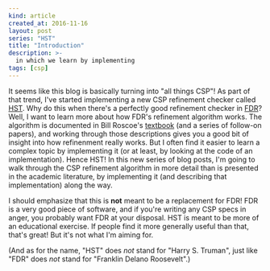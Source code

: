 ```yaml
---
kind: article
created_at: 2016-11-16
layout: post
series: "HST"
title: "Introduction"
description: >-
  in which we learn by implementing
tags: [csp]
---
```


It seems like this blog is basically turning into "all things CSP"!  As part of
that trend, I've started implementing a new CSP refinement checker called
[HST][].  Why do this when there's a perfectly good refinement checker in
[FDR][]?  Well, I want to learn more about how FDR's refinement algorithm works.
The algorithm is documented in Bill Roscoe's [textbook][] (and a series of
follow-on papers), and working through those descriptions gives you a good bit
of insight into how refinenment really works.  But I often find it easier to
learn a complex topic by implementing it (or at least, by looking at the code of
an implementation).  Hence HST!  In this new series of blog posts, I'm going to
walk through the CSP refinement algorithm in more detail than is presented in
the academic literature, by implementing it (and describing that implementation)
along the way.

I should emphasize that this is **not** meant to be a replacement for FDR!  FDR
is a very good piece of software, and if you're writing any CSP specs in anger,
you probably want FDR at your disposal.  HST is meant to be more of an
educational exercise.  If people find it more generally useful than that, that's
great!  But it's not what I'm aiming for.

[textbook]: https://www.cs.ox.ac.uk/bill.roscoe/publications/68b.pdf
[FDR]: http://www.cs.ox.ac.uk/projects/fdr/
[HST]: https://github.com/hst/hst/

(And as for the name, "HST" does *not* stand for "Harry S. Truman", just like
"FDR" does *not* stand for "Franklin Delano Roosevelt".)
